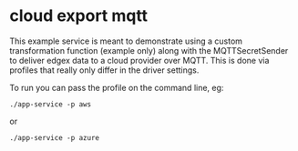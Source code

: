 # cloud export mqtt

This example service is meant to demonstrate using a custom transformation function (example only) along with the MQTTSecretSender to deliver edgex data to a cloud provider over MQTT.  This is done via profiles that really only differ in the driver settings.

To run you can pass the profile on the command line, eg:

`./app-service -p aws`

or

`./app-service -p azure`